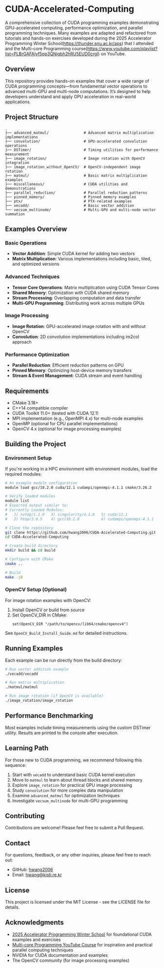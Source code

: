 # CUDA-Accelerated-Computing

A comprehensive collection of CUDA programming examples demonstrating GPU-accelerated computing, performance optimization, and parallel programming techniques. Many examples are adapted and refactored from tutorials and hands-on exercises developed during the 2025 Accelerator Programming Winter School(https://thunder.snu.ac.kr/aps) that I attended and the Multi-core Programming course(https://www.youtube.com/playlist?list=PLBrGAFAIyf5pp3QNigbh2hRU5EUD0crgI) on YouTube.

## Overview

This repository provides hands-on examples that cover a wide range of CUDA programming concepts—from fundamental vector operations to advanced multi-GPU and multi-node computations. It’s designed to help developers understand and apply GPU acceleration in real-world applications.

## Project Structure

```
.
├── advanced_matmul/                # Advanced matrix multiplication implementations
├── convolution/                    # GPU-accelerated convolution operations
├── DSTimer/                        # Timing utilities for performance measurement
├── image_rotation/                 # Image rotation with OpenCV integration
├── image_rotation_without_OpenCV/  # OpenCV-independent image rotation
├── matmul/                         # Basic matrix multiplication examples
├── miscellaneous/                  # CUDA utilities and demonstrations
├── parallel_reduction/             # Parallel reduction patterns
├── pinned_memory/                  # Pinned memory examples
├── ptx/                            # PTX-related examples
├── vecadd/                         # Basic vector addition
└── vecsum_multinode/               # Multi-GPU and multi-node vector summation
```

## Examples Overview

### Basic Operations
- **Vector Addition**: Simple CUDA kernel for adding two vectors
- **Matrix Multiplication**: Various implementations including basic, tiled, and optimized versions

### Advanced Techniques
- **Tensor Core Operations**: Matrix multiplication using CUDA Tensor Cores
- **Shared Memory**: Optimization with CUDA shared memory
- **Stream Processing**: Overlapping computation and data transfer
- **Multi-GPU Programming**: Distributing work across multiple GPUs

### Image Processing
- **Image Rotation**: GPU-accelerated image rotation with and without OpenCV
- **Convolution**: 2D convolution implementations including im2col approach

### Performance Optimization
- **Parallel Reduction**: Efficient reduction patterns on GPU
- **Pinned Memory**: Optimizing host-device memory transfers
- **Stream & Event Management**: CUDA stream and event handling

## Requirements

- CMake 3.18+
- C++14 compatible compiler
- CUDA Toolkit 11.0+ (tested with CUDA 12.1)
- MPI implementation (e.g., OpenMPI 4.x) for multi-node examples
- OpenMP (optional for CPU parallel implementations)
- OpenCV 4.x (optional for image processing examples)

## Building the Project

### Environment Setup

If you're working in a HPC environment with environment modules, load the required modules:

```bash
# An example module configuration
module load gcc/10.2.0 cuda/12.1 cudampi/openmpi-4.1.1 cmake/3.26.2

# Verify loaded modules
module list
# Expected output similar to:
# Currently Loaded Modules:
#   1) nvtop/1.1.0   3) singularity/4.1.0   5) cuda/12.1               7) cmake/3.26.2
#   2) htop/3.0.5    4) gcc/10.2.0          6) cudampi/openmpi-4.1.1
```

```bash
# Clone the repository
git clone https://github.com/hwang2006/CUDA-Accelerated-Computing.git
cd CUDA-Accelerated-Computing

# Create build directory
mkdir build && cd build

# Configure with CMake
cmake ..

# Build
make -j8
```

### OpenCV Setup (Optional)

For image rotation examples with OpenCV:

1. Install OpenCV or build from source
2. Set OpenCV_DIR in CMake:
   ```
   set(OpenCV_DIR "/path/to/opencv/lib64/cmake/opencv4")
   ```

See `OpenCV_Build_Install_Guide.md` for detailed instructions.

## Running Examples

Each example can be run directly from the build directory:

```bash
# Run vector addition example
./vecadd/vecadd

# Run matrix multiplication
./matmul/matmul

# Run image rotation (if OpenCV is available)
./image_rotation/image_rotation
```

## Performance Benchmarking

Most examples include timing measurements using the custom DSTimer utility. Results are printed to the console after execution.

## Learning Path

For those new to CUDA programming, we recommend following this sequence:

1. Start with `vecadd` to understand basic CUDA kernel execution
2. Move to `matmul` to learn about thread blocks and shared memory
3. Explore `image_rotation` for practical GPU image processing
4. Study `convolution` for more complex data manipulation
5. Examine `advanced_matmul` for optimization techniques
6. Investigate `vecsum_multinode` for multi-GPU programming

## Contributing

Contributions are welcome! Please feel free to submit a Pull Request.

## Contact

For questions, feedback, or any other inquiries, please feel free to reach out:

- GitHub: [hwang2006](https://github.com/hwang2006)
- Email: hwang@kisti.re.kr
  
## License

This project is licensed under the MIT License - see the LICENSE file for details.

## Acknowledgments

- [2025 Accelerator Programming Winter School](https://thunder.snu.ac.kr/aps) for foundational CUDA examples and exercises
- [Multi-core Programming YouTube Course](https://www.youtube.com/playlist?list=PLBrGAFAIyf5pp3QNigbh2hRU5EUD0crgI) for inspiration and practical parallel computing techniques 
- NVIDIA for CUDA documentation and examples
- The OpenCV community (for image processing examples)

